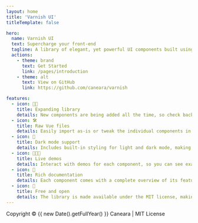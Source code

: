 ```yaml
---
layout: home
title: 'Varnish UI'
titleTemplate: false

hero:
  name: Varnish UI
  text: Supercharge your front-end
  tagline: A library of elegant, yet powerful UI components built using Vue.js and TailwindCSS.
  actions:
    - theme: brand
      text: Get Started
      link: /pages/introduction
    - theme: alt
      text: View on GitHub
      link: https://github.com/caneara/varnish

features:
  - icon: 💪🏻
    title: Expanding library
    details: New components are being added all the time, so check back regularly for updates.
  - icon: 🛠
    title: Raw Vue files
    details: Easily import as-is or tweak the individual components in order to fit your needs.
  - icon: 🌙
    title: Dark mode support
    details: Includes built-in styling for light and dark mode, making development easier.
  - icon: 👩🏻‍💻
    title: Live demos
    details: Interact with demos for each component, so you can see exactly what you'll get.
  - icon: 📖
    title: Rich documentation
    details: Each component comes with a complete overview of its features and  options.
  - icon: 🎉
    title: Free and open
    details: The library is made available under the MIT license, making it easy to do what you want.
---
```


<!-- Footer -->
<div class="VPFooter">
    Copyright &copy; {{ new Date().getFullYear() }} Caneara | MIT License
</div>